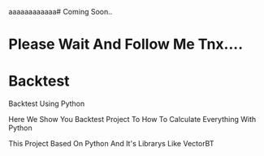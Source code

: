 aaaaaaaaaaaa# Coming Soon..




# Please Wait And Follow Me Tnx....

# Backtest
Backtest Using Python





<p>Here We Show You Backtest Project To How To Calculate Everything With Python</p>
<p>This Project Based On Python And It's Librarys Like VectorBT</p>
